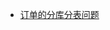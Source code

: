 * [订单的分库分表问题](https://github.com/lxyfirst/blog/wiki/%E8%AE%A2%E5%8D%95%E7%9A%84%E5%88%86%E5%BA%93%E5%88%86%E8%A1%A8%E9%97%AE%E9%A2%98)
